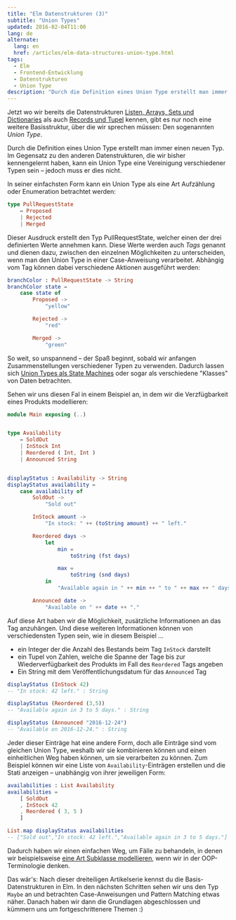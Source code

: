 ```yaml
---
title: "Elm Datenstrukturen (3)"
subtitle: "Union Types"
updated: 2016-02-04T11:00
lang: de
alternate:
  lang: en
  href: /articles/elm-data-structures-union-type.html
tags:
  - Elm
  - Frontend-Entwicklung
  - Datenstrukturen
  - Union Type
description: "Durch die Definition eines Union Type erstellt man immer einen neuen Typ. Ein Union Type kann eine Vereinigung verschiedener Typen sein – jedoch muss er dies nicht."
---
```


Jetzt wo wir bereits die Datenstrukturen [Listen, Arrays, Sets und Dictionaries](/articles/elm-datenstrukturen-list-array-set-dict.html) als auch [Records und Tupel](/articles/elm-datenstrukturen-record-tuple.html) kennen, gibt es nur noch eine weitere Basisstruktur, über die wir sprechen müssen: Den sogenannten *Union Type*.

<!-- more -->

Durch die Definition eines Union Type erstellt man immer einen neuen Typ. Im Gegensatz zu den anderen Datenstrukturen, die wir bisher kennengelernt haben, kann ein Union Type eine Vereinigung verschiedener Typen sein – jedoch muss er dies nicht.

In seiner einfachsten Form kann ein Union Type als eine Art Aufzählung oder Enumeration betrachtet werden:

```elm
type PullRequestState
    = Proposed
    | Rejected
    | Merged
```

Dieser Ausdruck erstellt den Typ PullRequestState, welcher einen der drei definierten Werte annehmen kann. Diese Werte werden auch *Tags* genannt und dienen dazu, zwischen den einzelnen Möglichkeiten zu unterscheiden, wenn man den Union Type in einer Case-Anweisung verarbeitet. Abhängig vom Tag können dabei verschiedene Aktionen ausgeführt werden:

```elm
branchColor : PullRequestState -> String
branchColor state =
    case state of
        Proposed ->
            "yellow"

        Rejected ->
            "red"

        Merged ->
            "green"
```

So weit, so unspannend – der Spaß beginnt, sobald wir anfangen Zusammenstellungen verschiedener Typen zu verwenden. Dadurch lassen sich [Union Types als State Machines](http://elm-lang.org/guide/model-the-problem) oder sogar als verschiedene "Klasses" von Daten betrachten.

Sehen wir uns diesen Fal in einem Beispiel an, in dem wir die Verzfügbarkeit eines Produkts modellieren:

```elm
module Main exposing (..)


type Availability
    = SoldOut
    | InStock Int
    | Reordered ( Int, Int )
    | Announced String


displayStatus : Availability -> String
displayStatus availability =
    case availability of
        SoldOut ->
            "Sold out"

        InStock amount ->
            "In stock: " ++ (toString amount) ++ " left."

        Reordered days ->
            let
                min =
                    toString (fst days)

                max =
                    toString (snd days)
            in
                "Available again in " ++ min ++ " to " ++ max ++ " days."

        Announced date ->
            "Available on " ++ date ++ "."

```

Auf diese Art haben wir die Möglichkeit, zusätzliche Informationen an das Tag anzuhängen. Und diese weiteren Informationen können von verschiedensten Typen sein, wie in diesem Beispiel …
- ein Integer der die Anzahl des Bestands beim Tag `InStock` darstellt
- ein Tupel von Zahlen, welche die Spanne der Tage bis zur Wiederverfügbarkeit des Produkts im Fall des `Reordered` Tags angeben
- Ein String mit dem Veröffentlichungsdatum für das `Announced` Tag

```elm
displayStatus (InStock 42)
-- "In stock: 42 left." : String

displayStatus (Reordered (3,5))
-- "Available again in 3 to 5 days." : String

displayStatus (Announced "2016-12-24")
-- "Available on 2016-12-24." : String
```

Jeder dieser Einträge hat eine andere Form, doch alle Einträge sind vom gleichen Union Type, weshalb wir sie kombinieren können und einen einheitlichen Weg haben können, um sie verarbeiten zu können. Zum Beispiel können wir eine Liste von `Availability`-Einträgen erstellen und die Stati anzeigen – unabhängig von ihrer jeweiligen Form:

```elm
availabilities : List Availability
availabilities =
    [ SoldOut
    , InStock 42
    , Reordered ( 3, 5 )
    ]

List.map displayStatus availabilities
-- ["Sold out","In stock: 42 left.","Available again in 3 to 5 days."] : List String
```

Dadurch haben wir einen einfachen Weg, um Fälle zu behandeln, in denen wir beispielsweise [eine Art Subklasse modellieren](https://github.com/Dobiasd/articles/blob/master/from_oop_to_fp_-_inheritance_and_the_expression_problem.md), wenn wir in der OOP-Terminologie denken.

Das wär's: Nach dieser dreiteiligen Artikelserie kennst du die Basis-Datenstrukturen in Elm. In den nächsten Schritten sehen wir uns den Typ `Maybe` an und betrachten Case-Anweisungen und Pattern Matching etwas näher. Danach haben wir dann die Grundlagen abgeschlossen und kümmern uns um fortgeschrittenere Themen :)
